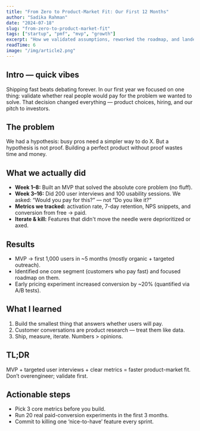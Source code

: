 ```yaml
---
title: "From Zero to Product-Market Fit: Our First 12 Months"
author: "Sadika Rahman"
date: "2024-07-18"
slug: "from-zero-to-product-market-fit"
tags: ["startup", "pmf", "mvp", "growth"]
excerpt: "How we validated assumptions, reworked the roadmap, and landed our first 1k users without burning the runway."
readTime: 6
image: "/img/article2.png"
---
```


## Intro — quick vibes

Shipping fast beats debating forever. In our first year we focused on one thing: validate whether real people would pay for the problem we wanted to solve. That decision changed everything — product choices, hiring, and our pitch to investors.

## The problem

We had a hypothesis: busy pros need a simpler way to do X. But a hypothesis is not proof. Building a perfect product without proof wastes time and money.

## What we actually did

- **Week 1–8:** Built an MVP that solved the absolute core problem (no fluff).
- **Week 3–16:** Did 200 user interviews and 100 usability sessions. We asked: “Would you pay for this?” — not “Do you like it?”
- **Metrics we tracked:** activation rate, 7-day retention, NPS snippets, and conversion from free → paid.
- **Iterate & kill:** Features that didn't move the needle were deprioritized or axed.

## Results

- MVP → first 1,000 users in ~5 months (mostly organic + targeted outreach).
- Identified one core segment (customers who pay fast) and focused roadmap on them.
- Early pricing experiment increased conversion by ~20% (quantified via A/B tests).

## What I learned

1. Build the smallest thing that answers whether users will pay.
2. Customer conversations are product research — treat them like data.
3. Ship, measure, iterate. Numbers > opinions.

## TL;DR

MVP + targeted user interviews + clear metrics = faster product-market fit. Don’t overengineer; validate first.

## Actionable steps

- Pick 3 core metrics before you build.
- Run 20 real paid-conversion experiments in the first 3 months.
- Commit to killing one ‘nice-to-have’ feature every sprint.
